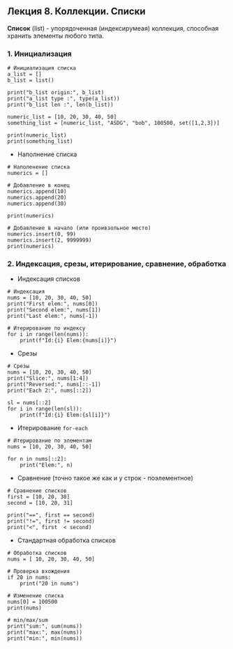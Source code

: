 ## Лекция 8. Коллекции. Списки

**Список** (list) - упорядоченная (индексирумеая) коллекция, способная хранить элементы любого типа.


### 1. Инициализация
```
# Инициализация списка
a_list = []
b_list = list()

print("b_list origin:", b_list)
print("a_list type :", type(a_list))
print("b_list len :", len(b_list))

numeric_list = [10, 20, 30, 40, 50]
something_list = [numeric_list, "ASDG", "bob", 100500, set([1,2,3])]

print(numeric_list)
print(something_list)
```

* Наполнение списка
```
# Наполенение списка
numerics = []

# Добавление в конец
numerics.append(10)
numerics.append(20)
numerics.append(30)

print(numerics)

# Добавление в начало (или проивзольное место)
numerics.insert(0, 99)
numerics.insert(2, 9999999)
print(numerics)
```

### 2. Индексация, срезы, итерирование, сравнение, обработка
* Индексация списков
```
# Индексация
nums = [10, 20, 30, 40, 50]
print("First elem:", nums[0])
print("Second elem:", nums[1])
print("Last elem:", nums[-1])

# Итерирование по индексу
for i in range(len(nums)):
    print(f"Id:{i} Elem:{nums[i]}")
```

* Срезы
```
# Срезы
nums = [10, 20, 30, 40, 50]
print("Slice:", nums[1:4])
print("Reversed:", nums[::-1])
print("Each 2:", nums[::2])

sl = nums[::2]
for i in range(len(sl)):
    print(f"Id:{i} Elem:{sl[i]}")
```

* Итерирование `for-each`
```
# Итерирование по элементам
nums = [10, 20, 30, 40, 50]

for n in nums[::2]:
    print("Elem:", n)
```

* Сравнение (точно такое же как и у строк - поэлементное)
```
# Сравнение списков
first = [10, 20, 30]
second = [10, 20, 31]

print("==", first == second)
print("!=", first != second)
print("<", first  < second)
```

* Стандартная обработка списков
```
# Обработка списков
nums = [ 10, 20, 30, 40, 50]

# Проверка вхождения
if 20 in nums:
    print("20 in nums")

# Изменение списка
nums[0] = 100500
print(nums)

# min/max/sum
print("sum:", sum(nums))
print("max:", max(nums))
print("min:", min(nums))
```
